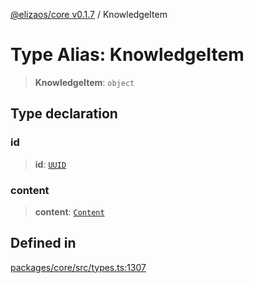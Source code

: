 [@elizaos/core v0.1.7](../index.md) / KnowledgeItem

# Type Alias: KnowledgeItem

> **KnowledgeItem**: `object`

## Type declaration

### id

> **id**: [`UUID`](UUID.md)

### content

> **content**: [`Content`](../interfaces/Content.md)

## Defined in

[packages/core/src/types.ts:1307](https://github.com/bbopar/eliza/blob/main/packages/core/src/types.ts#L1307)
